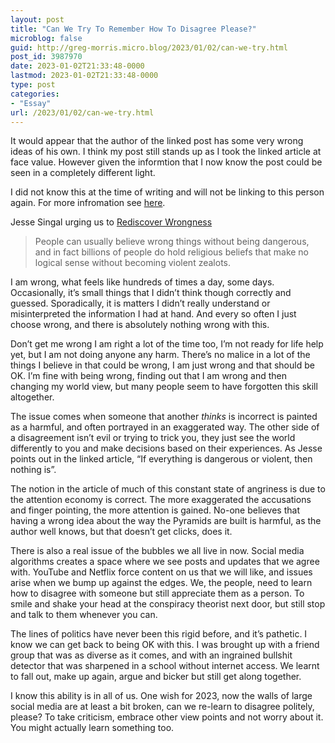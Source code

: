 ```yaml
---
layout: post
title: "Can We Try To Remember How To Disagree Please?"
microblog: false
guid: http://greg-morris.micro.blog/2023/01/02/can-we-try.html
post_id: 3987970
date: 2023-01-02T21:33:48-0000
lastmod: 2023-01-02T21:33:48-0000
type: post
categories:
- "Essay"
url: /2023/01/02/can-we-try.html
---
```

<div class="callout">
It would appear that the author of the linked post has some very wrong ideas of his own. I think my post still stands up as I took the linked article at face value. However given the informtion that I now know the post could be seen in a completely different light.

I did not know this at the time of writing and will not be linking to this person again. For more infromation see <a href="https://www.glaad.org/gap/jesse-singal">here</a>.
</div>

Jesse Singal urging us to [Rediscover Wrongness](https://jessesingal.substack.com/p/in-2023-lets-rediscover-wrongness)

> People can usually believe wrong things without being dangerous, and in fact billions of people do hold religious beliefs that make no logical sense without becoming violent zealots.

I am wrong, what feels like hundreds of times a day, some days. Occasionally, it’s small things that I didn’t think though correctly and guessed. Sporadically, it is matters I didn’t really understand or misinterpreted the information I had at hand. And every so often I just choose wrong, and there is absolutely nothing wrong with this.

Don’t get me wrong I am right a lot of the time too, I’m not ready for life help yet, but I am not doing anyone any harm. There’s no malice in a lot of the things I believe in that could be wrong, I am just wrong and that should be OK. I’m fine with being wrong, finding out that I am wrong and then changing my world view, but many people seem to have forgotten this skill altogether.

The issue comes when someone that another *thinks* is incorrect is painted as a harmful, and often portrayed in an exaggerated way. The other side of a disagreement isn’t evil or trying to trick you, they just see the world differently to you and make decisions based on their experiences. As Jesse points out in the linked article, “If everything is dangerous or violent, then nothing is”.

The notion in the article of much of this constant state of angriness is due to the attention economy is correct. The more exaggerated the accusations and finger pointing, the more attention is gained. No-one believes that having a wrong idea about the way the Pyramids are built is harmful, as the author well knows, but that doesn’t get clicks, does it.

There is also a real issue of the bubbles we all live in now. Social media algorithms creates a space where we see posts and updates that we agree with. YouTube and Netflix force content on us that we will like, and issues arise when we bump up against the edges. We, the people, need to learn how to disagree with someone but still appreciate them as a person. To smile and shake your head at the conspiracy theorist next door, but still stop and talk to them whenever you can.

The lines of politics have never been this rigid before, and it’s pathetic. I know we can get back to being OK with this. I was brought up with a friend group that was as diverse as it comes, and with an ingrained bullshit detector that was sharpened in a school without internet access. We learnt to fall out, make up again, argue and bicker but still get along together.

I know this ability is in all of us. One wish for 2023, now the walls of large social media are at least a bit broken, can we re-learn to disagree politely, please? To take criticism, embrace other view points and not worry about it. You might actually learn something too.

